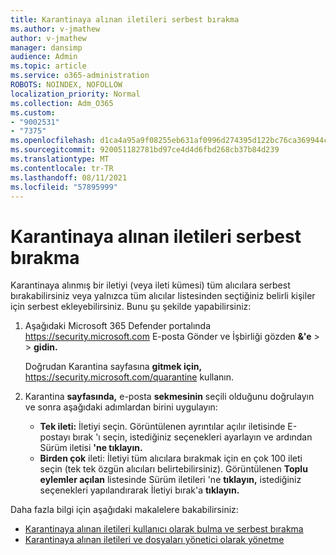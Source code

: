 ```yaml
---
title: Karantinaya alınan iletileri serbest bırakma
ms.author: v-jmathew
author: v-jmathew
manager: dansimp
audience: Admin
ms.topic: article
ms.service: o365-administration
ROBOTS: NOINDEX, NOFOLLOW
localization_priority: Normal
ms.collection: Adm_O365
ms.custom:
- "9002531"
- "7375"
ms.openlocfilehash: d1ca4a95a9f08255eb631af0996d274395d122bc76ca369944cc029f7f4314f5
ms.sourcegitcommit: 920051182781bd97ce4d4d6fbd268cb37b84d239
ms.translationtype: MT
ms.contentlocale: tr-TR
ms.lasthandoff: 08/11/2021
ms.locfileid: "57895999"
---
```

# <a name="release-quarantined-messages"></a>Karantinaya alınan iletileri serbest bırakma

Karantinaya alınmış bir iletiyi (veya ileti kümesi) tüm alıcılara serbest bırakabilirsiniz veya yalnızca tüm alıcılar listesinden seçtiğiniz belirli kişiler için serbest ekleyebilirsiniz. Bunu şu şekilde yapabilirsiniz:

1. Aşağıdaki Microsoft 365 Defender portalında <https://security.microsoft.com> E-posta Gönder ve İşbirliği gözden **&'e** \>  \> **gidin.**

   Doğrudan Karantina sayfasına **gitmek için,** <https://security.microsoft.com/quarantine> kullanın.

2. Karantina **sayfasında,** e-posta **sekmesinin** seçili olduğunu doğrulayın ve sonra aşağıdaki adımlardan birini uygulayın:
   - **Tek ileti:** İletiyi seçin. Görüntülenen ayrıntılar açılır iletisinde E-postayı bırak 'ı seçin, istediğiniz seçenekleri ayarlayın ve ardından Sürüm iletisi **'ne tıklayın.**
   - **Birden çok** ileti: İletiyi tüm alıcılara bırakmak için en çok 100 ileti seçin (tek tek özgün alıcıları belirtebilirsiniz). Görüntülenen **Toplu eylemler açılan** listesinde Sürüm iletileri 'ne **tıklayın,** istediğiniz seçenekleri yapılandırarak İletiyi bırak'a **tıklayın.**

Daha fazla bilgi için aşağıdaki makalelere bakabilirsiniz:

- [Karantinaya alınan iletileri kullanıcı olarak bulma ve serbest bırakma](https://docs.microsoft.com/microsoft-365/security/office-365-security/find-and-release-quarantined-messages-as-a-user)
- [Karantinaya alınan iletileri ve dosyaları yönetici olarak yönetme](https://docs.microsoft.com/microsoft-365/security/office-365-security/manage-quarantined-messages-and-files)
